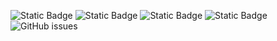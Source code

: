 ![Static Badge](https://img.shields.io/badge/blacklists-61-000000) ![Static Badge](https://img.shields.io/badge/blacklisted-2896000-cc0000) ![Static Badge](https://img.shields.io/badge/whitelisted-2250-00CC00) ![Static Badge](https://img.shields.io/badge/streaming_blacklist-28107-000000) ![GitHub issues](https://img.shields.io/github/issues/fabriziosalmi/blacklists)

